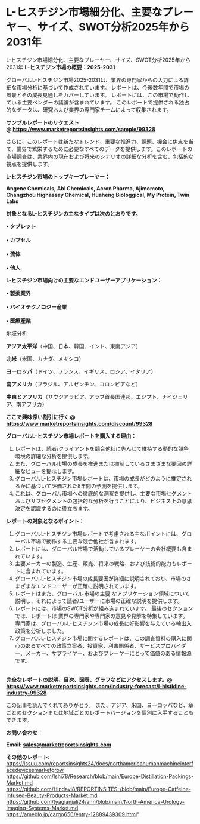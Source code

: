 # L-ヒスチジン市場細分化、主要なプレーヤー、サイズ、SWOT分析2025年から2031年
L-ヒスチジン市場細分化、主要なプレーヤー、サイズ、SWOT分析2025年から2031年
<strong><b>L-ヒスチジン市場の概要：2025-2031</b></strong>

グローバルL-ヒスチジン市場2025-2031は、業界の専門家からの入力による詳細な市場分析に基づいて作成されています。 レポートは、今後数年間で市場の風景とその成長見通しをカバーしています。 レポートには、この市場で動作している主要ベンダーの議論が含まれています。 このレポートで提供される独占的なデータは、研究および業界の専門家チームによって収集されます。

<strong>サンプルレポートのリクエスト @ <a href=https://www.marketreportsinsights.com/sample/99328>https://www.marketreportsinsights.com/sample/99328</a></strong>

さらに、このレポートは新たなトレンド、重要な推進力、課題、機会に焦点を当て、業界で繁栄するために必要なすべてのデータを提供します。このレポートの市場調査は、業界内の現在および将来のシナリオの詳細な分析を含む、包括的な視点を提供します。

<strong>L-ヒスチジン市場のトップキープレーヤー：</strong>

<strong>Angene Chemicals, Abi Chemicals, Acron Pharma, Ajimomoto, Changzhou Highassay Chemical, Huaheng Biologgical, My Protein, Twin Labs</strong>

<strong><b>対象となるL-ヒスチジンの主なタイプは次のとおりです。</b></strong>

<strong>• タブレット<br><br>• カプセル<br><br>• 流体<br><br>• 他人</strong>

<strong><b>L-ヒスチジン市場向けの主要なエンドユーザーアプリケーション：</b></strong>

<strong>• 製薬業界<br><br>• バイオテクノロジー産業<br><br>• 医療産業</strong>

 地域分析

<strong><b>アジア太平洋</b></strong>（中国、日本、韓国、インド、東南アジア）

<strong><b>北米</b></strong>（米国、カナダ、メキシコ）

<strong><b>ヨーロッパ</b></strong>（ドイツ、フランス、イギリス、ロシア、イタリア）

<strong><b>南アメリカ</b></strong>（ブラジル、アルゼンチン、コロンビアなど）

<strong><b>中東とアフリカ</b></strong>（サウジアラビア、アラブ首長国連邦、エジプト、ナイジェリア、南アフリカ）

<strong>ここで興味深い割引に行く @ <a href=https://www.marketreportsinsights.com/discount/99328>https://www.marketreportsinsights.com/discount/99328</a></strong>

<strong><b>グローバルL-ヒスチジン市場レポートを購入する理由：</b></strong>
<ol>
  <li>レポートは、読者/クライアントを競合他社に先んじて維持する動的な競争環境の詳細な分析を提供します。</li>
  <li>また、グローバル市場の成長を推進または抑制しているさまざまな要因の詳細なビューを提示します。</li>
  <li>グローバルL-ヒスチジン市場レポートは、市場の成長がどのように推定されるかに基づいて評価された8年間の予測を提供します。</li>
  <li>これは、グローバル市場への徹底的な洞察を提供し、主要な市場セグメントおよびサブセグメントの包括的な分析を行うことにより、ビジネス上の意思決定を認識するのに役立ちます。</li>
</ol>
<strong><b>レポートの対象となるポイント：</b></strong>
<ol>
  <li>グローバルL-ヒスチジン市場レポートで考慮される主なポイントには、グローバル市場で動作する主要な競合他社が含まれます。</li>
  <li>レポートには、グローバル市場で活動しているプレーヤーの会社概要も含まれています。</li>
  <li>主要メーカーの製造、生産、販売、将来の戦略、および技術的能力もレポートに含まれています。</li>
  <li>グローバルL-ヒスチジン市場の成長要因が詳細に説明されており、市場のさまざまなエンドユーザーが正確に説明されています。</li>
  <li>レポートはまた、グローバル 市場の主要 なアプリケーション領域について説明し、それによって読者/ユーザーに市場の正確な説明を提供します。</li>
  <li>レポートには、市場のSWOT分析が組み込まれています。 最後のセクションでは、レポートは 業界の専門家や専門家の意見や見解を特集しています。 専門家は、グローバルL-ヒスチジン市場の成長に好影響を与えている輸出入政策を分析しました。</li>
  <li>グローバルL-ヒスチジン市場に関するレポートは、この調査資料の購入に関心のあるすべての政策立案者、投資家、利害関係者、サービスプロバイダー、メーカー、サプライヤー、およびプレーヤーにとって価値のある情報源です。</li>
</ol><br>
<strong>完全なレポートの説明、目次、図表、グラフなどにアクセスします。@ <a href=https://www.marketreportsinsights.com/industry-forecast/l-histidine-industry-99328>https://www.marketreportsinsights.com/industry-forecast/l-histidine-industry-99328</a></strong>

この記事を読んでくれてありがとう。 また、アジア、米国、ヨーロッパなど、章ごとのセクションまたは地域ごとのレポートバージョンを個別に入手することもできます。

<strong><b>お問い合わせ：</b></strong>

<strong>Email: </strong><a href=mailto:sales@marketreportsinsights.com><strong>sales@marketreportsinsights.com</strong></a>

<strong>その他のレポート:</strong>
<br>
<a href=https://issuu.com/reportsinsights24/docs/northamericahumanmachineinterfacedevicesmarketgrow>https://issuu.com/reportsinsights24/docs/northamericahumanmachineinterfacedevicesmarketgrow</a>
<br>
<a href=https://github.com/Ishi78/Research/blob/main/Europe-Distillation-Packings-Market.md>https://github.com/Ishi78/Research/blob/main/Europe-Distillation-Packings-Market.md</a>
<br>
<a href=https://github.com/Hindavi8/REPORTINSITES-/blob/main/Europe-Caffeine-Infused-Beauty-Products-Market.md>https://github.com/Hindavi8/REPORTINSITES-/blob/main/Europe-Caffeine-Infused-Beauty-Products-Market.md</a>
<br>
<a href=https://github.com/tyagianjali24/ann/blob/main/North-America-Urology-Imaging-Systems-Market.md>https://github.com/tyagianjali24/ann/blob/main/North-America-Urology-Imaging-Systems-Market.md</a>
<br>
<a href=https://ameblo.jp/cargo656/entry-12889439309.html>https://ameblo.jp/cargo656/entry-12889439309.html</a>"
